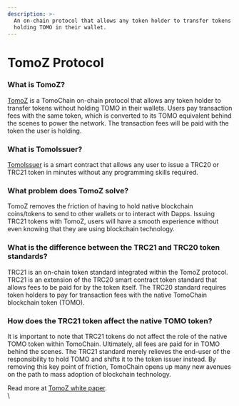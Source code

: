 ```yaml
---
description: >-
  An on-chain protocol that allows any token holder to transfer tokens without
  holding TOMO in their wallet.
---
```


# TomoZ Protocol



### **What is TomoZ?**

[TomoZ](https://tomochain.com/tomoz-protocol/) is a TomoChain on-chain protocol that allows any token holder to transfer tokens without holding TOMO in their wallets. Users pay transaction fees with the same token, which is converted to its TOMO equivalent behind the scenes to power the network. The transaction fees will be paid with the token the user is holding.

### What is TomoIssuer?

[TomoIssuer](https://issuer.tomochain.com) is a smart contract that allows any user to issue a TRC20 or TRC21 token in minutes without any programming skills required.

### **What problem does TomoZ solve?**

TomoZ removes the friction of having to hold native blockchain coins/tokens to send to other wallets or to interact with Dapps. Issuing TRC21 tokens with TomoZ, users will have a smooth experience without even knowing that they are using blockchain technology.

### **What is the difference between the TRC21 and TRC20 token standards?**

TRC21 is an on-chain token standard integrated within the TomoZ protocol. TRC21 is an extension of the TRC20 smart contract token standard that allows fees to be paid for by the token itself. The TRC20 standard requires token holders to pay for transaction fees with the native TomoChain blockchain token (TOMO).&#x20;

### **How does the TRC21 token affect the native TOMO token?**

It is important to note that TRC21 tokens do not affect the role of the native TOMO token within TomoChain. Ultimately, all fees are paid for in TOMO behind the scenes. The TRC21 standard merely relieves the end-user of the responsibility to hold TOMO and shifts it to the token issuer instead. By removing this key point of friction, TomoChain opens up many new avenues on the path to mass adoption of blockchain technology.

Read more at [TomoZ white paper](https://docs.google.com/document/d/1jxD3DsU7GWhxQhs0R8hCmqIQvfQfJjAQaioBoRrVGIA/edit?ts=5cf09ed4#heading=h.af80tl7prv5v). \
\

